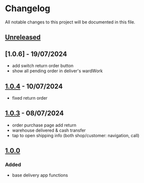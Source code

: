 # Changelog

All notable changes to this project will be documented in this file.

## [Unreleased]

## [1.0.6] - 19/07/2024

- add switch return order button
- show all pending order in deliver's wardWork

## [1.0.4] - 10/07/2024

- fixed return order

## [1.0.3] - 08/07/2024

- order purchase page add return
- warehouse delivered & cash transfer
- tap to open shipping info (both shop/customer: navigation, call)

## [1.0.0]

### Added

- base delivery app functions

[Unreleased]: https://github.com/venhha/vtv_delivery/compare/1.0.6...HEAD
[1.0.4]: https://github.com/venhha/vtv_delivery/compare/1.0.3...1.0.6
[1.0.3]: https://github.com/venhha/vtv_delivery/compare/1.0.0...1.0.3
[1.0.0]: https://github.com/venhha/vtv_delivery/releases/tag/1.0.0

